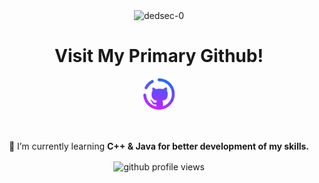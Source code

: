 <div align="center">
  <img src="https://i.redd.it/fisnfas5ip7c1.gif" alt="dedsec-0" style="max-width: auto; height: auto;">
</div>
<div align='center'>
<h1 align="center">
    Visit My Primary Github!
</h1>
    <p align='center'>
        <a href="https://github.com/akash2061"><img height="50" width="50" src="https://raw.githubusercontent.com/akash2061/akash2061/main/icons/github_improved.png" alt="akash soni" ></a>
    </p>
</div>
<br/>
<p align="center" style='margin: 16px 4px 8px;'>
 🌱 I’m currently learning <b>C++ & Java for better development of my skills.</b>
</p>
<p align="center" style='margin: 16px 4px 8px;'>
    <img src="https://komarev.com/ghpvc/?username=dedsec-0&label=Profile%20views&color=0e75b6&style=flat" alt="github profile views" />
</p>


